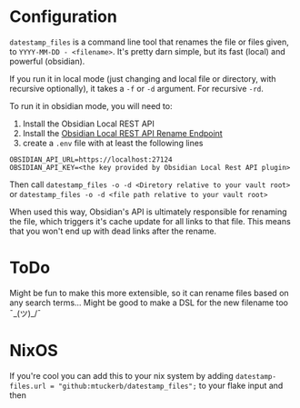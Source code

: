# Configuration
`datestamp_files` is a command line tool that renames the file or files given, to `YYYY-MM-DD - <filename>`.
It's pretty darn simple, but its fast (local) and powerful (obsidian).

If you run it in local mode (just changing and local file or directory, with recursive optionally), it takes a `-f` or `-d` argument. For  recursive `-rd`.

To run it in obsidian mode, you will need to:
1. Install the Obsidian Local REST API
2. Install the [Obsidian Local REST API Rename Endpoint](https://github.com/mtuckerb/obsidian-local-rest-api-rename)
3. create a `.env` file with at least the following lines
```.env
OBSIDIAN_API_URL=https://localhost:27124
OBSIDIAN_API_KEY=<the key provided by Obsidian Local Rest API plugin>
```

Then call `datestamp_files -o -d <Diretory relative to your vault root>` 
or `datestamp_files -o -d <file path relative to your vault root>`

When used this way, Obsidian's API is ultimately responsible for renaming the file, which triggers it's cache update for all links to that file.
This means that you won't end up with dead links after the rename. 


# ToDo
Might be fun to make this more extensible, so it can rename files based on any search terms… Might be good to make a DSL for the new filename too ¯\_(ツ)_/¯


# NixOS
If you're cool you can add this to your nix system by adding `datestamp-files.url = "github:mtuckerb/datestamp_files";` to your flake input and then 
